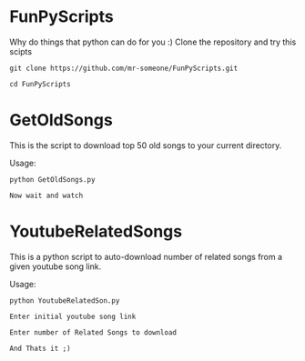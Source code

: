# FunPyScripts
Why do things that python can do for you :)
Clone the repository and try this scipts
    
    git clone https://github.com/mr-someone/FunPyScripts.git
    
    cd FunPyScripts

# GetOldSongs
This is the script to download top 50 old songs to your current directory.

Usage:

    python GetOldSongs.py
    
    Now wait and watch
  
# YoutubeRelatedSongs
This is a python script to auto-download number of related songs from a given youtube song link.

Usage: 
    
    python YoutubeRelatedSon.py 
    
    Enter initial youtube song link
    
    Enter number of Related Songs to download 
    
    And Thats it ;)
    
